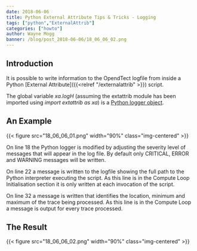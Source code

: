 ```yaml
---
date: 2018-06-06
title: Python External Attribute Tips & Tricks - Logging
tags: ["python","ExternalAttrib"]
categories: ["howto"]
author: Wayne Mogg
banner: /blog/post_2018-06-06/18_06_06_02.png
---
```



## Introduction
It is possible to write information to the OpendTect logfile from inside a Python [External Attribute]({{<relref "/externalattrib" >}}) script.

The global variable *xa.logH* (assuming the extattrib module has been imported using *import extattrib as xa*) is a [Python logger object](https://docs.python.org/3/library/logging.html).

## An Example
{{< figure src="18_06_06_01.png"  width="90%" class="img-centered" >}}

On line 18 the Python logger is modified by adjusting the severity level of messages that will appear in the log file. By default only CRITICAL, ERROR and WARNING messages will be written.

On line 22 a message is written to the logfile showing the full path to the Python interpreter executing the script. As this line is in the Compute Loop Initialisation section it is only written at each invocation of the script.

On line 32 a message is written that identifies the location, minimum and maximum of the trace being processed. As this line is in the Compute Loop a message is output for every trace processed.

## The Result
{{< figure src="18_06_06_02.png"  width="90%" class="img-centered" >}}

